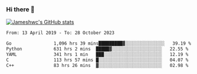 ### Hi there 👋

[![Jameshwc's GitHub stats](https://github-readme-stats.vercel.app/api?username=jameshwc)](https://github.com/anuraghazra/github-readme-stats)

<!--START_SECTION:waka-->

```txt
From: 13 April 2019 - To: 28 October 2023

Go                1,096 hrs 39 mins█████████▓░░░░░░░░░░░░░░░   39.19 %
Python            631 hrs 2 mins  █████▓░░░░░░░░░░░░░░░░░░░   22.55 %
YAML              341 hrs 1 min   ███░░░░░░░░░░░░░░░░░░░░░░   12.19 %
C                 113 hrs 57 mins █░░░░░░░░░░░░░░░░░░░░░░░░   04.07 %
C++               83 hrs 26 mins  ▓░░░░░░░░░░░░░░░░░░░░░░░░   02.98 %
```

<!--END_SECTION:waka-->